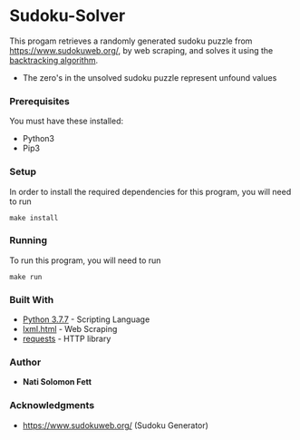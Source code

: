 # Sudoku-Solver

This progam retrieves a randomly generated sudoku puzzle from https://www.sudokuweb.org/, by web scraping, and solves it using the  [backtracking algorithm](https://en.wikipedia.org/wiki/Backtracking).

* The zero's in the unsolved sudoku puzzle represent unfound values

### Prerequisites
You must have these installed:
* Python3
* Pip3

### Setup

In order to install the required dependencies for this program, you will need to run

```
make install
```

### Running

To run this program, you will need to run

```
make run
```

### Built With

* [Python 3.7.7](https://www.python.org/) - Scripting Language
* [lxml.html](https://lxml.de/) - Web Scraping
* [requests](https://requests.readthedocs.io/en/master/) - HTTP library

### Author

* **Nati Solomon Fett**

### Acknowledgments

* https://www.sudokuweb.org/ (Sudoku Generator)

